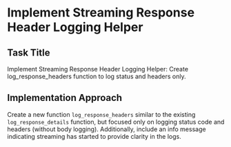 # Implement Streaming Response Header Logging Helper

## Task Title
Implement Streaming Response Header Logging Helper: Create log_response_headers function to log status and headers only.

## Implementation Approach
Create a new function `log_response_headers` similar to the existing `log_response_details` function, but focused only on logging status code and headers (without body logging). Additionally, include an info message indicating streaming has started to provide clarity in the logs.